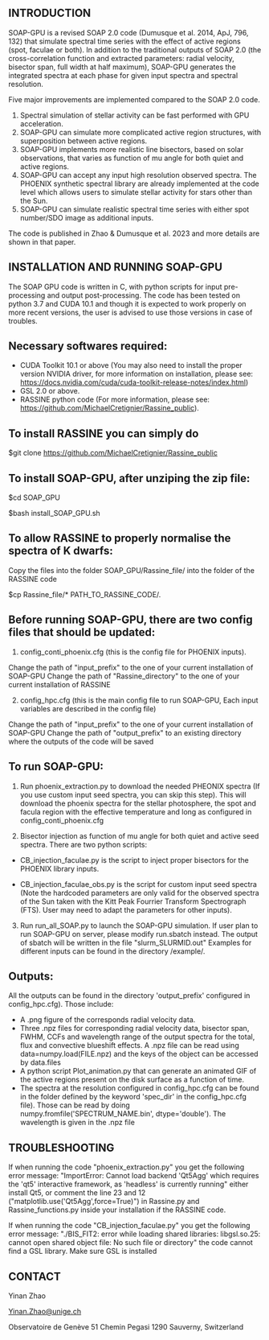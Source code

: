 INTRODUCTION
-----------------------------

SOAP-GPU is a revised SOAP 2.0 code (Dumusque et al. 2014, ApJ, 796, 132) that simulate spectral time series with the effect of active regions (spot, faculae or both).
In addition to the traditional outputs of SOAP 2.0 (the cross-correlation function and extracted parameters: radial velocity, bisector span, full width at half maximum),
SOAP-GPU generates the integrated spectra at each phase for given input spectra and spectral resolution.

Five major improvements are implemented compared to the SOAP 2.0 code.
1) Spectral simulation of stellar activity can be fast performed with GPU acceleration.
2) SOAP-GPU can simulate more complicated active region structures, with superposition between active regions.
3) SOAP-GPU implements more realistic line bisectors, based on solar observations, that varies as function of mu angle for both quiet and active regions.
4) SOAP-GPU can accept any input high resolution observed spectra. The PHOENIX synthetic spectral library are already implemented at the code level which
allows users to simulate stellar activity for stars other than the Sun.
5) SOAP-GPU can simulate realistic spectral time series with either spot number/SDO image as additional inputs.

The code is published in Zhao & Dumusque et al. 2023 and more details are shown in that paper.


INSTALLATION AND RUNNING SOAP-GPU
-----------------------------

The SOAP GPU code is written in C, with python scripts for input pre-processing and output post-processing.
The code has been tested on python 3.7 and CUDA 10.1 and though it is expected to work properly on more recent versions, the user is advised to use those versions in case of troubles.

Necessary softwares required:
-----------------------------

- CUDA Toolkit 10.1 or above (You may also need to install the proper version NVIDIA driver, for more information on installation, please see: https://docs.nvidia.com/cuda/cuda-toolkit-release-notes/index.html)
- GSL 2.0 or above.
- RASSINE python code (For more information, please see: https://github.com/MichaelCretignier/Rassine_public).


To install RASSINE you can simply do
------------------------------------

$git clone https://github.com/MichaelCretignier/Rassine_public


To install SOAP-GPU, after unziping the zip file:
-------------------------------------------------

$cd SOAP_GPU

$bash install_SOAP_GPU.sh


To allow RASSINE to properly normalise the spectra of K dwarfs:
------------------------------------------------------------------

Copy the files into the folder SOAP_GPU/Rassine_file/ into the folder of the RASSINE code

$cp Rassine_file/* PATH_TO_RASSINE_CODE/.



Before running SOAP-GPU, there are two config files that should be updated:
---------------------------------------------------------------------------

1) config_conti_phoenix.cfg (this is the config file for PHOENIX inputs).

Change the path of "input_prefix" to the one of your current installation of SOAP-GPU
Change the path of "Rassine_directory" to the one of your current installation of RASSINE

2) config_hpc.cfg (this is the main config file to run SOAP-GPU, Each input variables are described in the config file)

Change the path of "input_prefix" to the one of your current installation of SOAP-GPU
Change the path of "output_prefix" to an existing directory where the outputs of the code will be saved


To run SOAP-GPU:
----------------

1) Run phoenix_extraction.py to download the needed PHEONIX spectra (If you use custom input seed spectra, you can skip this step).
This will download the phoenix spectra for the stellar photosphere, the spot and facula region
with the effective temperature and long as configured in config_conti_phoenix.cfg

2) Bisector injection as function of mu angle for both quiet and active seed spectra.
There are two python scripts:
- CB_injection_faculae.py is the script to inject proper bisectors for the PHOENIX library inputs.

- CB_injection_faculae_obs.py is the script for custom input seed spectra (Note the hardcoded parameters are only valid for the
observed spectra of the Sun taken with the Kitt Peak Fourrier Transform Spectrograph (FTS). User may need to adapt the parameters for other inputs).

3) Run run_all_SOAP.py to launch the SOAP-GPU simulation.
If user plan to run SOAP-GPU on server, please modify run.sbatch instead. The output of sbatch will be written in the file "slurm_SLURMID.out"
Examples for different inputs can be found in the directory /example/.


Outputs:
----------------

All the outputs can be found in the directory 'output_prefix' configured in config_hpc.cfg). Those include:
- A .png figure of the corresponds radial velocity data.
- Three .npz files for corresponding radial velocity data, bisector span, FWHM, CCFs and wavelength range of
the output spectra for the total, flux and convective blueshift effects.
A .npz file can be read using data=numpy.load(FILE.npz) and the keys of the object can be accessed by data.files
- A python script Plot_animation.py that can generate an animated GIF of the active regions present on the disk surface as a function of time.
- The spectra at the resolution configured in config_hpc.cfg can be found in the folder defined by the keyword 'spec_dir' in the config_hpc.cfg file).
Those can be read by doing numpy.fromfile('SPECTRUM_NAME.bin', dtype='double'). The wavelength is given in the .npz file



TROUBLESHOOTING
-----------------------------

If when running the code "phoenix_extraction.py" you get the following error message:
"ImportError: Cannot load backend 'Qt5Agg' which requires the 'qt5' interactive framework, as 'headless' is currently running"
either install Qt5, or comment the line 23 and 12 ("matplotlib.use('Qt5Agg',force=True)") in Rassine.py and Rassine_functions.py
inside your installation if the RASSINE code.


If when running the code "CB_injection_faculae.py" you get the following error message:
"./BIS_FIT2: error while loading shared libraries: libgsl.so.25: cannot open shared object file: No such file or directory"
the code cannot find a GSL library. Make sure GSL is installed


CONTACT
-----------------------------
Yinan Zhao

Yinan.Zhao@unige.ch

Observatoire de Genève
51 Chemin Pegasi
1290 Sauverny, Switzerland
